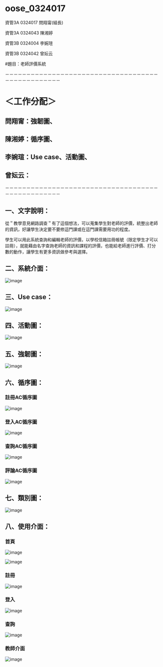 # oose_0324017

資管3A 0324017 問翔甯(組長)

資管3A 0324043 陳湘婷

資管3B 0324004 李婉瑄

資管3B 0324042 曾妘云

#題目：老師評價系統

－－－－－－－－－－－－－－－－－－－－－－－－－－－－－－－－－－－－－－－－－－－－－－－－－

# ＜工作分配＞

## 問翔甯：強韌圖、
## 陳湘婷：循序圖、
## 李婉瑄：Use case、活動圖、
## 曾妘云：

－－－－－－－－－－－－－－－－－－－－－－－－－－－－－－－－－－－－－－－－－－－－－－－－－

## 一、文字說明：

從＂教學意見網路調查＂有了這個想法，可以蒐集學生對老師的評價，統整出老師的資訊，好讓學生決定要不要修這門課或在這門課需要用功的程度。

學生可以用此系統查詢和編輯老師的評價，以學校信箱註冊帳號（限定學生才可以註冊），就能藉由名字查詢老師的資訊和課程的評價，也能給老師進行評價、打分數的動作，讓學生有更多資訊做參考與選擇。

## 二、系統介面：

![image](https://github.com/ask0324017/oose_0324017_/blob/master/%E7%B3%BB%E7%B5%B1%E4%BB%8B%E9%9D%A2.jpg?raw=true)

## 三、Use case：

![image](https://github.com/ask0324017/oose_0324017_/blob/master/Use%20case.jpg)

## 四、活動圖：

![image](https://github.com/ask0324017/oose_0324017_/blob/master/%E6%B4%BB%E5%8B%95%E5%9C%96.jpg)

## 五、強韌圖：

![image](https://github.com/ask0324017/oose_0324017_/blob/master/%E5%BC%B7%E9%9F%8C%E5%9C%96.jpg)

## 六、循序圖：

### 註冊AC循序圖

![image](https://github.com/ask0324017/oose_0324017_/blob/master/%E8%A8%BB%E5%86%8AAC%E5%BE%AA%E5%BA%8F%E5%9C%96.jpg)

### 登入AC循序圖

![image](https://github.com/ask0324017/oose_0324017_/blob/master/%E7%99%BB%E5%85%A5AC%E5%BE%AA%E5%BA%8F%E5%9C%96.jpg)

### 查詢AC循序圖

![image](https://github.com/ask0324017/oose_0324017_/blob/master/%E6%9F%A5%E8%A9%A2AC%E5%BE%AA%E5%BA%8F%E5%9C%96.jpg)

### 評論AC循序圖

![image](https://github.com/ask0324017/oose_0324017_/blob/master/%E8%A9%95%E8%AB%96AC%E5%BE%AA%E5%BA%8F%E5%9C%96.jpg)

## 七、類別圖：

![image](https://github.com/ask0324017/oose_0324017_/blob/master/%E9%A1%9E%E5%88%A5%E5%9C%96.png)

## 八、使用介面：

### 首頁

![image](https://github.com/ask0324017/oose_0324017_/blob/master/%E4%BD%BF%E7%94%A8%E4%BB%8B%E9%9D%A2%EF%BC%BF%E9%A6%96%E9%A0%81.jpg)

![image](https://github.com/ask0324017/oose_0324017_/blob/master/%E4%BD%BF%E7%94%A8%E4%BB%8B%E9%9D%A2%EF%BC%BF%E5%AD%B8%E6%A0%A1%E6%9F%A5%E8%A9%A2.jpg)

### 註冊

![image](https://github.com/ask0324017/oose_0324017_/blob/master/%E4%BD%BF%E7%94%A8%E4%BB%8B%E9%9D%A2%EF%BC%BF%E8%A8%BB%E5%86%8A.jpg)

### 登入

![image](https://github.com/ask0324017/oose_0324017_/blob/master/%E4%BD%BF%E7%94%A8%E4%BB%8B%E9%9D%A2%EF%BC%BF%E7%99%BB%E5%85%A5.jpg)

### 查詢

![image](https://github.com/ask0324017/oose_0324017_/blob/master/%E4%BD%BF%E7%94%A8%E4%BB%8B%E9%9D%A2%EF%BC%BF%E6%9F%A5%E8%A9%A2.jpg)


### 教師介面

![image](https://github.com/ask0324017/oose_0324017_/blob/master/%E4%BD%BF%E7%94%A8%E4%BB%8B%E9%9D%A2%EF%BC%BF%E6%95%99%E5%B8%AB%E4%BB%8B%E9%9D%A2.jpg)
